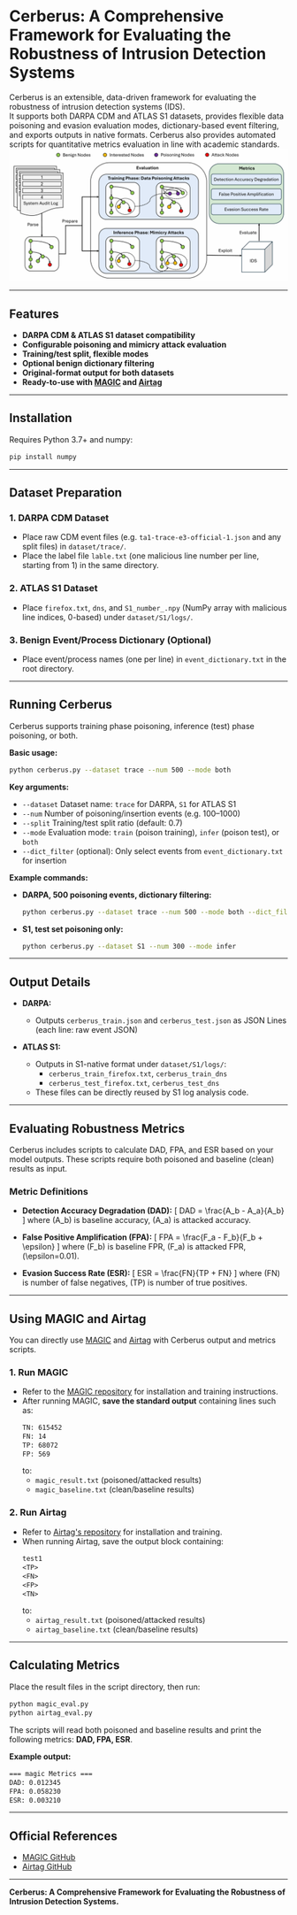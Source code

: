 # Cerberus: A Comprehensive Framework for Evaluating the Robustness of Intrusion Detection Systems

Cerberus is an extensible, data-driven framework for evaluating the robustness of intrusion detection systems (IDS).  
It supports both DARPA CDM and ATLAS S1 datasets, provides flexible data poisoning and evasion evaluation modes, dictionary-based event filtering, and exports outputs in native formats. Cerberus also provides automated scripts for quantitative metrics evaluation in line with academic standards.
![](./pic/framework.png)

---

## Features

- **DARPA CDM & ATLAS S1 dataset compatibility**
- **Configurable poisoning and mimicry attack evaluation**
- **Training/test split, flexible modes**
- **Optional benign dictionary filtering**
- **Original-format output for both datasets**
- **Ready-to-use with [MAGIC](https://github.com/FDUDSDE/MAGIC) and [Airtag](https://github.com/dhl123/Airtag-2023)**

---

## Installation

Requires Python 3.7+ and numpy:

```bash
pip install numpy
```

---

## Dataset Preparation

### 1. DARPA CDM Dataset

- Place raw CDM event files (e.g. `ta1-trace-e3-official-1.json` and any split files) in `dataset/trace/`.
- Place the label file `lable.txt` (one malicious line number per line, starting from 1) in the same directory.

### 2. ATLAS S1 Dataset

- Place `firefox.txt`, `dns`, and `S1_number_.npy` (NumPy array with malicious line indices, 0-based) under `dataset/S1/logs/`.

### 3. Benign Event/Process Dictionary (Optional)

- Place event/process names (one per line) in `event_dictionary.txt` in the root directory.

---

## Running Cerberus

Cerberus supports training phase poisoning, inference (test) phase poisoning, or both.

**Basic usage:**

```bash
python cerberus.py --dataset trace --num 500 --mode both
```

**Key arguments:**

- `--dataset`    Dataset name: `trace` for DARPA, `S1` for ATLAS S1
- `--num`        Number of poisoning/insertion events (e.g. 100–1000)
- `--split`      Training/test split ratio (default: 0.7)
- `--mode`       Evaluation mode: `train` (poison training), `infer` (poison test), or `both`
- `--dict_filter` (optional): Only select events from `event_dictionary.txt` for insertion

**Example commands:**

- **DARPA, 500 poisoning events, dictionary filtering:**
  ```bash
  python cerberus.py --dataset trace --num 500 --mode both --dict_filter
  ```

- **S1, test set poisoning only:**
  ```bash
  python cerberus.py --dataset S1 --num 300 --mode infer
  ```

---

## Output Details

- **DARPA:**
  - Outputs `cerberus_train.json` and `cerberus_test.json` as JSON Lines (each line: raw event JSON)

- **ATLAS S1:**
  - Outputs in S1-native format under `dataset/S1/logs/`:
    - `cerberus_train_firefox.txt`, `cerberus_train_dns`
    - `cerberus_test_firefox.txt`, `cerberus_test_dns`
  - These files can be directly reused by S1 log analysis code.

---

## Evaluating Robustness Metrics

Cerberus includes scripts to calculate DAD, FPA, and ESR based on your model outputs. These scripts require both poisoned and baseline (clean) results as input.

### Metric Definitions

- **Detection Accuracy Degradation (DAD):**
  \[
  DAD = \frac{A_b - A_a}{A_b}
  \]
  where \(A_b\) is baseline accuracy, \(A_a\) is attacked accuracy.

- **False Positive Amplification (FPA):**
  \[
  FPA = \frac{F_a - F_b}{F_b + \epsilon}
  \]
  where \(F_b\) is baseline FPR, \(F_a\) is attacked FPR, \(\epsilon=0.01\).

- **Evasion Success Rate (ESR):**
  \[
  ESR = \frac{FN}{TP + FN}
  \]
  where \(FN\) is number of false negatives, \(TP\) is number of true positives.

---

## Using MAGIC and Airtag

You can directly use [MAGIC](https://github.com/FDUDSDE/MAGIC) and [Airtag](https://github.com/dhl123/Airtag-2023) with Cerberus output and metrics scripts.

### 1. Run MAGIC

- Refer to the [MAGIC repository](https://github.com/FDUDSDE/MAGIC) for installation and training instructions.
- After running MAGIC, **save the standard output** containing lines such as:
  ```
  TN: 615452
  FN: 14
  TP: 68072
  FP: 569
  ```
  to:
    - `magic_result.txt` (poisoned/attacked results)
    - `magic_baseline.txt` (clean/baseline results)

### 2. Run Airtag

- Refer to [Airtag's repository](https://github.com/dhl123/Airtag-2023) for installation and training.
- When running Airtag, save the output block containing:
  ```
  test1
  <TP>
  <FN>
  <FP>
  <TN>
  ```
  to:
    - `airtag_result.txt` (poisoned/attacked results)
    - `airtag_baseline.txt` (clean/baseline results)

---

## Calculating Metrics

Place the result files in the script directory, then run:

```bash
python magic_eval.py
python airtag_eval.py
```

The scripts will read both poisoned and baseline results and print the following metrics: **DAD, FPA, ESR**.

**Example output:**

```
=== magic Metrics ===
DAD: 0.012345
FPA: 0.058230
ESR: 0.003210
```

---

## Official References

- [MAGIC GitHub](https://github.com/FDUDSDE/MAGIC)
- [Airtag GitHub](https://github.com/dhl123/Airtag-2023)

---

**Cerberus: A Comprehensive Framework for Evaluating the Robustness of Intrusion Detection Systems.**
